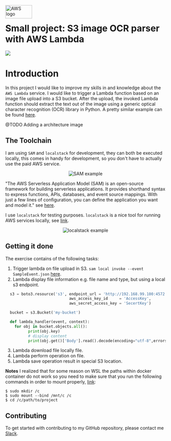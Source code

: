 <img src="https://blog.scottlogic.com/dsmith/assets/featured/aws-logo.png" alt="AWS logo" height="42px" width="84px" align="left"><br>

# Small project: S3 image OCR parser with AWS Lambda
<div>
    <a href="https://github.com/NaPiZip/Tipps-and-tricks">
        <img src="https://img.shields.io/badge/Document%20Version-0.0.1-brightgreen"/>
    </a>  
</div>

# Introduction
In this project I would like to improve my skills in and knowledge about the `AWS Lambda` service. I would like to trigger a Lambda function based on an image file upload into a S3 bucket. After the upload, the invoked Lambda function should extract the text out of the image using a generic optical character recognition (OCR) library in Python. A pretty similar example can be found [here](https://docs.aws.amazon.com/serverless-application-model/latest/developerguide/serverless-example-s3.html).

@TODO Adding a architecture image

## The Toolchain
I am using `SAM` and `localstack` for development, they can both be executed locally, this comes in handy for development, so you don't have to actually use the paid AWS service.

<p align="center">
<img src="https://image.slidesharecdn.com/09112017-serverless-local-test-92e8f092-7d1c-43e4-809c-a40335e29637-2097706900-170913194001/95/local-testing-and-deployment-best-practices-for-serverless-applications-aws-online-tech-talks-19-638.jpg?cb=1505331628" alt="SAM example"/></p>

"The AWS Serverless Application Model (SAM) is an open-source framework for building serverless applications. It provides shorthand syntax to express functions, APIs, databases, and event source mappings. With just a few lines of configuration, you can define the application you want and model it." see [here](https://github.com/awslabs/aws-sam-cli).

I use `localstack` for testing purposes. `localstack` is a nice tool for running AWS services locally, see [link](https://localstack.cloud/).

<p align="center">
<img src="https://localstack.cloud/images/diagram.png" alt="localstack example"/></p>

## Getting it done
The exercise contains of the following tasks:
1. Trigger lambda on file upload in S3.
 `sam local invoke --event SampleEvent.json` [here](https://docs.aws.amazon.com/serverless-application-model/latest/developerguide/serverless-example-s3.html#serverless-example-s3-test-locally).
2. Lambda display file information e.g. file name and type, but using a local s3 endpoint.
```python
  s3 = boto3.resource('s3', endpoint_url = 'http://192.168.99.100:4572',
                            aws_access_key_id     = 'AccessKey',
                            aws_secret_access_key = 'SecertKey')

  bucket = s3.Bucket('my-bucket')

  def lambda_handler(event, context):
    for obj in bucket.objects.all():
          print(obj.key)
          # display content
          print(obj.get()['Body'].read().decode(encoding="utf-8",errors="ignore"))
```
3. Lambda download file locally file.
4. Lambda perform operation on file.
5. Lambda save operation result in special S3 location.

**Notes**
I realized that for some reason on WSL the paths within docker container do not work so you need to make sure that you run the following commands in order to mount properly, [link](https://github.com/awslabs/aws-sam-cli/issues/336):

```
$ sudo mkdir /c
$ sudo mount --bind /mnt/c /c
$ cd /c/path/to/project
```

## Contributing
To get started with contributing to my GitHub repository, please contact me [Slack](https://join.slack.com/t/napi-friends/shared_invite/enQtNDg3OTg5NDc1NzUxLWU1MWNhNmY3ZTVmY2FkMDM1ODg1MWNlMDIyYTk1OTg4OThhYzgyNDc3ZmE5NzM1ZTM2ZDQwZGI0ZjU2M2JlNDU).
